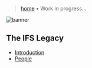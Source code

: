 > [home](./)
> &bull; Work in progress...

![banner](/ifs/photos/banner.png)

## The IFS Legacy 

* [Introduction](introduction)
* [People](people)

